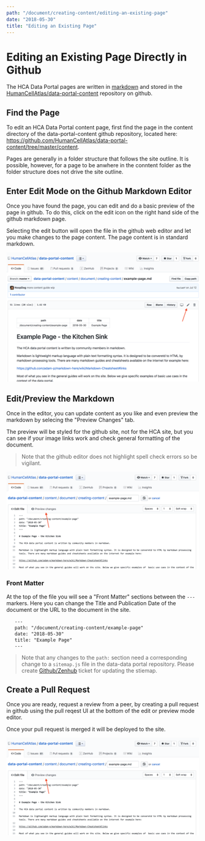 ```yaml
---
path: "/document/creating-content/editing-an-existing-page"
date: "2018-05-30"
title: "Editing an Existing Page"
---
```


# Editing an Existing Page Directly in Github
The HCA Data Portal pages are written in [markdown](https://guides.github.com/features/mastering-markdown/) and stored in the [HumanCellAtlas/data-portal-content](https://github.com/HumanCellAtlas/data-portal-content) repository on github.

## Find the Page
To edit an HCA Data Portal content page, first find the page in the content directory of the data-portal-content github repository, located here: https://github.com/HumanCellAtlas/data-portal-content/tree/master/content.
 
 Pages are generally in a folder structure that follows the site outline. It is possible, however, for a page to be anwhere in the conntent folder as the folder structure does not drive the site outline. 

## Enter Edit Mode on the Github Markdown Editor
Once you have found the page, you can edit and do a basic preview of the page in github. To do this, click on the edit icon on the right hand side of the github markdown page.

Selecting the  edit button will open the file in the github web editor and let you make changes to the page content.  The page content is in standard markdown.

 
![Edit an Existing Page](./_images/edit-existing-page.png "Edit an Existing Page")

## Edit/Preview the Markdown
Once in the editor, you can update content as you like and even preview the markdown by selecing the "Preview Changes" tab.
 
 The preview will be styled for the github site, not for the HCA site, but you can see if your image links work and check general formatting of the document.
  
 >Note that the github editor does not highlight spell check errors so be vigilant.
 
 

![Edit in Github](./_images/edit-mode.png "Edit an Existing Page")



### Front Matter
 
 At the top of the file you will see a "Front Matter" sections between the `---` markers. Here you can change the Title and Publication Date of the document or the URL to the document in the site.
 

 ```
    ---
    path: "/document/creating-content/example-page"
    date: "2018-05-30"
    title: "Example Page"
    ---
 ```
 
 >Note that any changes to the `path:` section need a corresponding change to a `sitemap.js` file in the data-data portal repository. Please create [Github/Zenhub](https://app.zenhub.com/workspace/o/humancellatlas/data-portal-content/boards?repos=130759918) ticket for updating the stiemap.
    
 ## Create a Pull Request
 
 Once you are ready, request a review from a peer, by creating a pull request in github using the pull reqest UI at the bottom of the edit or preview mode editor.
 
 Once your pull request is merged it will be deployed to the site.
 
 ![Create a Pull Reqeust](./_images/edit-mode.png "Edit an Existing Page")
 
 